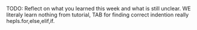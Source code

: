 TODO: Reflect on what you learned this week and what is still unclear.
WE literaly learn nothing from tutorial, TAB for finding correct indention really hepls.for,else,elif,if.